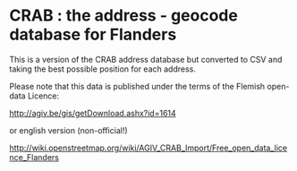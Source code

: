 # CRAB : the address - geocode database for Flanders

This is a version of the CRAB address database but converted to CSV and taking the best possible position for each address.

Please note that this data is published under the terms of the Flemish open-data Licence:

http://agiv.be/gis/getDownload.ashx?id=1614

or english version (non-official!)

http://wiki.openstreetmap.org/wiki/AGIV_CRAB_Import/Free_open_data_licence_Flanders